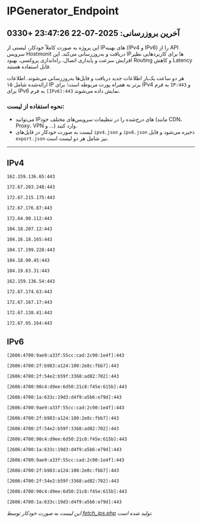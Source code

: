 # IPGenerator_Endpoint

## آخرین بروزرسانی: 2025-07-22 23:47:26 +0330

این پروژه به صورت کاملاً خودکار، لیستی از IPهای بهینه (IPv4 و IPv6) را از API سرویس Hostmonit دریافت و به‌روزرسانی می‌کند. این IPها برای کاربردهایی نظیر افزایش سرعت و پایداری اتصال، راه‌اندازی پروکسی، بهبود Routing و کاهش Latency قابل استفاده هستند.

هر دو ساعت یک‌بار اطلاعات جدید دریافت و فایل‌ها به‌روزرسانی می‌شوند. اطلاعات ارائه‌شده شامل ۱۵ IP برتر به همراه پورت مربوطه است؛ برای IPv4 به فرم `IP:443` و برای IPv6 به فرم `[IPv6]:443` نمایش داده می‌شوند.

### نحوه استفاده از لیست:
- می‌توانید IPهای درج‌شده را در تنظیمات سرویس‌های مختلف خود (مانند CDN، Proxy، VPN و ...) وارد کنید.
- لیست به صورت خودکار در فایل‌های `ipv4.json` و `ipv6.json` ذخیره می‌شود و فایل `export.json` نیز شامل هر دو لیست است.

---

## IPv4
```
162.159.136.65:443
```
```
172.67.203.248:443
```
```
172.67.215.175:443
```
```
172.67.176.87:443
```
```
172.64.90.112:443
```
```
104.18.207.12:443
```
```
104.16.18.165:443
```
```
104.17.199.228:443
```
```
104.18.90.45:443
```
```
104.19.63.31:443
```
```
162.159.136.54:443
```
```
172.67.174.63:443
```
```
172.67.167.17:443
```
```
172.67.138.41:443
```
```
172.67.95.164:443
```

## IPv6
```
[2606:4700:9ae9:a33f:55cc:cad:2c90:1e4f]:443
```
```
[2606:4700:2f:b983:a124:100:2e8c:fbb7]:443
```
```
[2606:4700:2f:54e2:b59f:3368:ad82:702]:443
```
```
[2606:4700:90c4:d9ee:6d50:21c8:f45e:615b]:443
```
```
[2606:4700:1a:633c:19d3:d4f9:a5b6:e79d]:443
```
```
[2606:4700:9ae9:a33f:55cc:cad:2c90:1e4f]:443
```
```
[2606:4700:2f:b983:a124:100:2e8c:fbb7]:443
```
```
[2606:4700:2f:54e2:b59f:3368:ad82:702]:443
```
```
[2606:4700:90c4:d9ee:6d50:21c8:f45e:615b]:443
```
```
[2606:4700:1a:633c:19d3:d4f9:a5b6:e79d]:443
```
```
[2606:4700:9ae9:a33f:55cc:cad:2c90:1e4f]:443
```
```
[2606:4700:2f:b983:a124:100:2e8c:fbb7]:443
```
```
[2606:4700:2f:54e2:b59f:3368:ad82:702]:443
```
```
[2606:4700:90c4:d9ee:6d50:21c8:f45e:615b]:443
```
```
[2606:4700:1a:633c:19d3:d4f9:a5b6:e79d]:443
```

*این لیست به صورت خودکار توسط [fetch_ips.php](scripts/fetch_ips.php) تولید شده است.*
